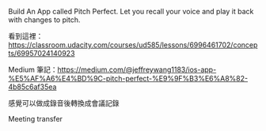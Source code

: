 Build An App called Pitch Perfect. Let you recall your voice and play it back with changes to pitch.


看到這裡：https://classroom.udacity.com/courses/ud585/lessons/6996461702/concepts/69957024140923

Medium 筆記：https://medium.com/@jeffreywang1183/ios-app-%E5%AF%A6%E4%BD%9C-pitch-perfect-%E9%9F%B3%E6%A8%82-4b85c6af35ea


感覺可以做成錄音後轉換成會議記錄

Meeting transfer